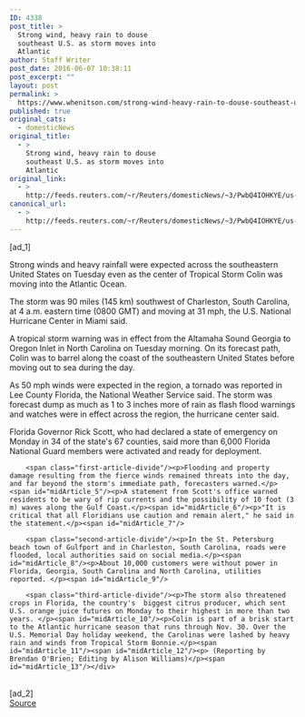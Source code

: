 ```yaml
---
ID: 4338
post_title: >
  Strong wind, heavy rain to douse
  southeast U.S. as storm moves into
  Atlantic
author: Staff Writer
post_date: 2016-06-07 10:38:11
post_excerpt: ""
layout: post
permalink: >
  https://www.whenitson.com/strong-wind-heavy-rain-to-douse-southeast-u-s-as-storm-moves-into-atlantic/
published: true
original_cats:
  - domesticNews
original_title:
  - >
    Strong wind, heavy rain to douse
    southeast U.S. as storm moves into
    Atlantic
original_link:
  - >
    http://feeds.reuters.com/~r/Reuters/domesticNews/~3/PwbQ4IOHKYE/us-storm-colin-nhc-idUSKCN0YT07M
canonical_url:
  - >
    http://feeds.reuters.com/~r/Reuters/domesticNews/~3/PwbQ4IOHKYE/us-storm-colin-nhc-idUSKCN0YT07M
---
```

 [ad_1]
<br><div id="articleText">
<span id="midArticle_start"/>

<span class="focusParagraph" readability="3"><p><span class="articleLocatio&lt;/span&gt;n">Strong winds and heavy rainfall were expected across the southeastern United States on Tuesday even as the center of Tropical Storm Colin was moving into the Atlantic Ocean.</span></p></span><span id="midArticle_0"/><p>The storm was 90 miles (145 km) southwest of Charleston, South Carolina, at 4 a.m. eastern time (0800 GMT) and moving at 31 mph, the U.S. National Hurricane Center in Miami said.</p><span id="midArticle_1"/><p>A tropical storm warning was in effect from the Altamaha Sound Georgia to Oregon Inlet in North Carolina on Tuesday morning. On its forecast path, Colin was to barrel along the coast of the southeastern United States before moving out to sea during the day.</p><span id="midArticle_2"/><p>As 50 mph winds were expected in the region, a tornado was reported in Lee County Florida, the National Weather Service said. The storm was forecast dump as much as 1 to 3 inches more of rain as flash flood warnings and watches were in effect across the region, the hurricane center said.</p><span id="midArticle_3"/><p>Florida Governor Rick Scott, who had declared a state of emergency on Monday in 34 of the state's 67 counties, said more than 6,000 Florida National Guard members were activated and ready for deployment. </p><span id="midArticle_4"/>
        
        <span class="first-article-divide"/><p>Flooding and property damage resulting from the fierce winds remained threats into the day, and far beyond the storm's immediate path, forecasters warned.</p><span id="midArticle_5"/><p>A statement from Scott's office warned residents to be wary of rip currents and the possibility of 10 foot (3 m) waves along the Gulf Coast.</p><span id="midArticle_6"/><p>"It is critical that all Floridians use caution and remain alert," he said in the statement.</p><span id="midArticle_7"/>
        
        <span class="second-article-divide"/><p>In the St. Petersburg beach town of Gulfport and in Charleston, South Carolina, roads were flooded, local authorities said on social media.</p><span id="midArticle_8"/><p>About 10,000 customers were without power in Florida, Georgia, South Carolina and North Carolina, utilities reported. </p><span id="midArticle_9"/>
        
        <span class="third-article-divide"/><p>The storm also threatened crops in Florida, the country's  biggest citrus producer, which sent U.S. orange juice futures on Monday to their highest in more than two years. </p><span id="midArticle_10"/><p>Colin is part of a brisk start to the Atlantic hurricane season that runs through Nov. 30. Over the U.S. Memorial Day holiday weekend, the Carolinas were lashed by heavy rain and winds from Tropical Storm Bonnie.</p><span id="midArticle_11"/><span id="midArticle_12"/><p> (Reporting by Brendan O'Brien; Editing by Alison Williams)</p><span id="midArticle_13"/></div>
<br>[ad_2]
<br><a href="http://feeds.reuters.com/~r/Reuters/domesticNews/~3/PwbQ4IOHKYE/us-storm-colin-nhc-idUSKCN0YT07M">Source </a>